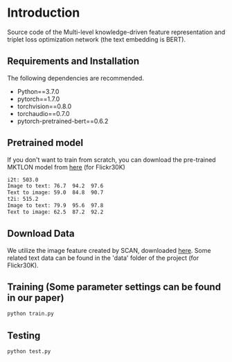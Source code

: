 # Introduction
Source code of the Multi-level knowledge-driven feature representation and triplet loss optimization network (the text embedding is BERT).
## Requirements and Installation
The following dependencies are recommended.

* Python==3.7.0
* pytorch==1.7.0
* torchvision==0.8.0
* torchaudio==0.7.0
* pytorch-pretrained-bert==0.6.2
  
## Pretrained model
If you don't want to train from scratch, you can download the pre-trained MKTLON model from [here](https://drive.google.com/drive/folders/1_ajDOu57KVDaGqSDia0jO-kcr4p1l1No?usp=sharing) (for Flickr30K)
```bash
i2t: 503.0
Image to text: 76.7  94.2  97.6
Text to image: 59.0  84.8  90.7
t2i: 515.2
Image to text: 79.9  95.6  97.8
Text to image: 62.5  87.2  92.2
```
## Download Data 
We utilize the image feature created by SCAN, downloaded [here](https://github.com/kuanghuei/SCAN). Some related text data can be found in the 'data' folder of the project (for Flickr30K).

## Training (Some parameter settings can be found in our paper)
```bash
python train.py 
```
## Testing
```bash
python test.py
```
